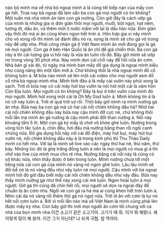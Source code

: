 nào bộ mình mà về nhà bộ ngoại mình á là cũng tới kiếp nạn của mấy con gà hết. Trưa nay bà ngoại đã làm sẵn ba con gà mọi người có tin không? Một tuần mà nhà mình ăn tám con gà nướng. Còn giờ đây là cách ướp gà của mình là những gia vị đơn giản thôi mọi người, muối, bột ngọt, hạt nêm, tương ớt, dầu ăn, và thêm một ít nước mắm với lại là dầu hào nữa. Đơn giản vậy thôi đó mà ai ăn cũng khen ngon hết trơn á. Hổn hợp gia vị nãy mình cho vô xong rồi thì mình sẽ đánh đều nó ra, xong là mình sẽ cho gà vô trong này để ướp nha. Phải công nhận gà ở Việt Nam mình ăn mới đúng gọi là gà nè mọi người. Con gà ở bên Hàn Quốc là ăn chỉ để giả chiến thôi. Ba con gà này á thì cái lượng gia vị hồi nãy là vừa ăn luôn rồi đó. Bây giờ mình sẽ ướp nó trong vòng 30 phút nha. Nay mình dọn cái chỗ này để hồi nữa ăn cơm. Nhà bán gì xài đó, từ ngày mà mình bán mấy đồ gia dụng là ngoại mình kiểu như cũng nâng lên một tầm mới á. Chứ không thôi là nhà ngoại mình đồ cổ không luôn á. M bữa nào mình sẽ lên một cái video cho mọi người xem đồ cổ nhà bà ngoại mình nha. Mình tính đâu á là mấy cái vườn này phủi xong là sạch. Trời ơi bữa nay có cái máy hút bụi vườn ta nói hút một cái là xám hồn Côn Địa luôn. Mọi người có tin không? Đây là bụi ở trên vườn của mình đó mọi người. Mình hút xong một cái là Oh My God luôn á. Mình không tin á là nó cỡ này luôn á. Trời ơi quá trời sợ rồi. Thôi bây giờ mình ra mình nướng gà ăn nha. Bữa nay ba con gà mà có hai cái nồi chiên không dầu hả? Nhờ hai cái nồi chiên không dầu này bữa nay cậu mình đỡ cực nè, chứ không thôi mỗi lần mà mình ăn gà nướng là cậu mình phải đốt than nướng á. Nồi này khoảng tầm 5 lít. Một con gà ký mấy là chơi vô khỏe ghe luôn. Nướng trong vòng tích tắc luôn á, chín đều, hơi đâu mà nướng bằng than rồi ngồi canh chừng nữa. Đồ gia dụng hồi nãy với cái đồ điện, máy hút bụi, máy hút bụi vườn nè, nồi chiên không dầu này á là trong kinh phù thì Thu Thảo Daily mình có hết nha. Với lại là mình sẽ live vào các ngày thứ hai nè, thứ năm, thứ bảy. Những lúc đó là ghẹ trắng đồng luôn á nên là mọi người có mua gì á thì nhớ vào live của mình mua cho rẻ nha. Nướng bằng cái nồi này là cũng có sở khác nữa, nhìn thấy được ở bên trong luôn. Mình nướng chưa tới một tiếng nữa cái con gà của mình nó vàng nó ngon ghê luôn. Lâu lâu mình sẽ đổi bề nó là nó vàng đều như vậy luôn nè mọi người. Cậu mình với bà ngoại mình hồi đó giờ đâu biết mấy cái nồi chiên không dầu như vậy đâu. Bữa nay thấy mình nướng gà như thế này xong cái mê luôn. Ngon hoài luôn á mọi người. Giờ gà thì cũng đã chín hết rồi, mọi người sẽ dọn ra ngoài đây để chuẩn bị ăn cơm nha. Ngồi xé con gà ra hả mà ai cũng khen hết trơn luôn á. Nhìn cái da nó vàng rồi thêm thịt gà nó ngọt nữa. Trời ơi ăn với cơm là tụi nó hết nồi cơm luôn á. Bởi vì mỗi lần nào mà về Việt Nam là mình cũng phải lên được mấy ký nha. Còn bây giờ thì mời mọi người ăn cơm tối chung với cả nhà của bọn mình nha.이건 소고기 같은 소고기야. 고기가 때 줘. 이거 뭐 해왔나. 왜 이렇게 많이 해 왔어. 이건 그거 아닌데? 냐 되게 극혐. 밥 먹어라.